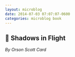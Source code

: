 ```yaml
---
layout: microblog
date: 2014-07-03 07:07:07-0600
categories: microblog book
---
```

## 📖 Shadows in Flight
*By Orson Scott Card*